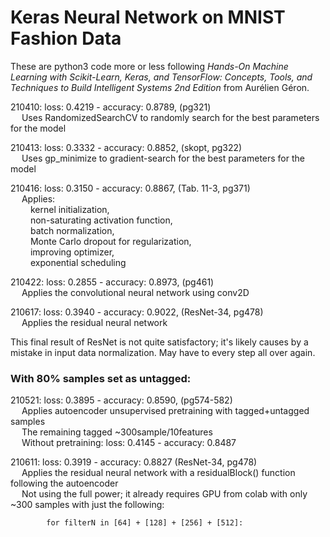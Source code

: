 # Keras Neural Network on MNIST Fashion Data
These are python3 code more or less following
_Hands-On Machine Learning with Scikit-Learn, Keras, and TensorFlow: Concepts, Tools, and Techniques to Build Intelligent Systems 2nd Edition_
from Aurélien Géron.

210410: loss: 0.4219 - accuracy: 0.8789, (pg321)<br/>
&ensp;&ensp; Uses RandomizedSearchCV to randomly search for the best parameters for the model

210413: loss: 0.3332 - accuracy: 0.8852, (skopt, pg322)<br/>
&ensp;&ensp; Uses gp_minimize to gradient-search for the best parameters for the model

210416: loss: 0.3150 - accuracy: 0.8867, (Tab. 11-3, pg371)<br/>
&ensp;&ensp; Applies:<br/>
&ensp;&ensp;&ensp;&ensp; kernel initialization,<br/>
&ensp;&ensp;&ensp;&ensp; non-saturating activation function,<br/>
&ensp;&ensp;&ensp;&ensp; batch normalization,<br/>
&ensp;&ensp;&ensp;&ensp; Monte Carlo dropout for regularization,<br/>
&ensp;&ensp;&ensp;&ensp; improving optimizer,<br/>
&ensp;&ensp;&ensp;&ensp; exponential scheduling<br/>
            
210422: loss: 0.2855 - accuracy: 0.8973, (pg461)<br/>
&ensp;&ensp; Applies the convolutional neural network using conv2D 

210617: loss: 0.3940 - accuracy: 0.9022, (ResNet-34, pg478)<br/>
&ensp;&ensp; Applies the residual neural network

This final result of ResNet is not quite satisfactory; it's likely causes by a mistake in input data normalization. May have to every step all over again.

### With 80% samples set as untagged:

210521: loss: 0.3895 - accuracy: 0.8590, (pg574-582)<br/>
&ensp;&ensp; Applies autoencoder unsupervised pretraining with tagged+untagged samples<br/>
&ensp;&ensp; The remaining tagged ~300sample/10features<br/>
&ensp;&ensp; Without pretraining: loss: 0.4145 - accuracy: 0.8487  

210611: loss: 0.3919 - accuracy: 0.8827 (ResNet-34, pg478)<br/>
&ensp;&ensp; Applies the residual neural network with a residualBlock() function following the autoencoder<br/>
&ensp;&ensp; Not using the full power; it already requires GPU from colab with only ~300 samples with just the following:

            for filterN in [64] + [128] + [256] + [512]:

